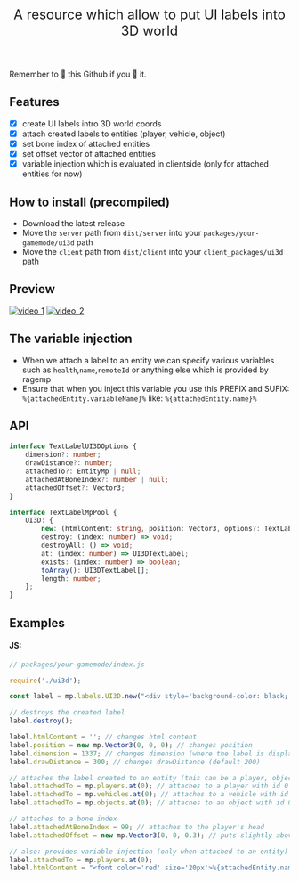 <p align="center" style="font-size: 24px">A resource which allow to put UI labels into 3D world</p>

<br />

Remember to 🌟 this Github if you 💖 it.

## Features

-   [x] create UI labels intro 3D world coords
-   [x] attach created labels to entities (player, vehicle, object)
-   [x] set bone index of attached entities
-   [x] set offset vector of attached entities
-   [x] variable injection which is evaluated in clientside (only for attached entities for now)

## How to install (precompiled)

-   Download the latest release
-   Move the `server` path from `dist/server` into your `packages/your-gamemode/ui3d` path
-   Move the `client` path from `dist/client` into your `client_packages/ui3d` path

## Preview
[![video_1](https://img.youtube.com/vi/Qoc7LoYU37s/0.jpg)](https://www.youtube.com/watch?v=Qoc7LoYU37s)
[![video_2](https://img.youtube.com/vi/U55I8b42f4w/0.jpg)](https://www.youtube.com/watch?v=U55I8b42f4w)

## The variable injection

-   When we attach a label to an entity we can specify various variables such as `health`,`name`,`remoteId` or anything else which is provided by ragemp
-   Ensure that when you inject this variable you use this PREFIX and SUFIX: `%{attachedEntity.variableName}%` like: `%{attachedEntity.name}%`

## API

```ts
interface TextLabelUI3DOptions {
	dimension?: number;
	drawDistance?: number;
	attachedTo?: EntityMp | null;
	attachedAtBoneIndex?: number | null;
	attachedOffset?: Vector3;
}

interface TextLabelMpPool {
	UI3D: {
		new: (htmlContent: string, position: Vector3, options?: TextLabelUI3DOptions) => UI3DTextLabel;
		destroy: (index: number) => void;
		destroyAll: () => void;
		at: (index: number) => UI3DTextLabel;
		exists: (index: number) => boolean;
		toArray(): UI3DTextLabel[];
		length: number;
	};
}
```

## Examples

#### JS:

```js
// packages/your-gamemode/index.js

require('./ui3d');

const label = mp.labels.UI3D.new("<div style='background-color: black; padding: 5px; color: white;'>Cool</div>", new mp.Vector3(0, 0, 0));

// destroys the created label
label.destroy();

label.htmlContent = ''; // changes html content
label.position = new mp.Vector3(0, 0, 0); // changes position
label.dimension = 1337; // changes dimension (where the label is displayed)
label.drawDistance = 300; // changes drawDistance (default 200)

// attaches the label created to an entity (this can be a player, object, vehicle)
label.attachedTo = mp.players.at(0); // attaches to a player with id 0
label.attachedTo = mp.vehicles.at(0); // attaches to a vehicle with id 0
label.attachedTo = mp.objects.at(0); // attaches to an object with id 0

// attaches to a bone index
label.attachedAtBoneIndex = 99; // attaches to the player's head
label.attachedOffset = new mp.Vector3(0, 0, 0.3); // puts slightly above the head (if attachedAtBoneIndex is not present, it evaluates as world pos + offset)

// also: provides variable injection (only when attached to an entity)
label.attachedTo = mp.players.at(0);
label.htmlContent = "<font color='red' size='20px'>%{attachedEntity.name}% (%{attachedEntity.remoteId}%)</font>"; // this is evaluated on the client side only
```
